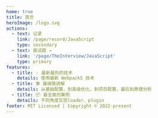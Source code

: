 ```yaml
---
home: true
title: 首页
heroImage: /logo.svg
actions:
  - text: 记录
    link: /page/record/JavaScript
    type: secondary
  - text: 面试题 →
    link: '/page/TheInterview/JavaScript'
    type: primary
features:
  - title: 💡 最新最热的技术
    details: 使用最新 Webpack5 技术
  - title: 🛠️ 最细致讲解
    details: 从基础配置，到高级优化，到项目配置，最后到原理分析
  - title: 📦 最全面的案例
    details: 不同角度实现loader、plugin
footer: MIT Licensed | Copyright © 2022-present
---
```

